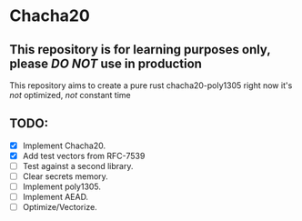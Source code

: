 # Chacha20

## This repository is for learning purposes only, please *DO NOT* use in production

This repository aims to create a pure rust chacha20-poly1305
right now it's *not* optimized, *not* constant time


## TODO:
- [x] Implement Chacha20.
- [x] Add test vectors from RFC-7539
- [ ] Test against a second library.
- [ ] Clear secrets memory.
- [ ] Implement poly1305.
- [ ] Implement AEAD.
- [ ] Optimize/Vectorize.
